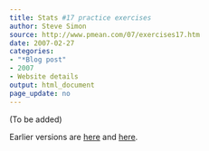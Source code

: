 ```yaml
---
title: Stats #17 practice exercises
author: Steve Simon
source: http://www.pmean.com/07/exercises17.htm
date: 2007-02-27
categories:
- "*Blog post"
- 2007
- Website details
output: html_document
page_update: no
---
```


(To be added)

<!---More--->

Earlier versions are [here][sim1] and [here][sim2].

[sim1]: http://www.pmean.com/07/exercises17.htm
[sim2]: http://new.pmean.com/practice-exercise-qc/

